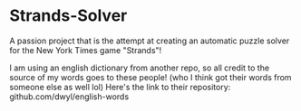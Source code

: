 # Strands-Solver
A passion project that is the attempt at creating an automatic puzzle solver for the New York Times game "Strands"!

I am using an english dictionary from another repo, so all credit to the source of my words goes to these people! (who I think got their words from someone else as well lol)
Here's the link to their repository: github.com/dwyl/english-words
